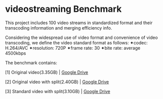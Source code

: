 # videostreaming Benchmark
This project includes 100 video streams in standardized format and their transcoding information and merging efficiency info.

Considering the widespread use of video format and convenience of video transcoding, we define the video standard format as follows: 
  ✦codec: H.264/AVC
  ✦resolution: 720P
  ✦frame rate: 30
  ✦bite rate: average 4500kbps
  
The benchmark contains:

  [1] Original video(3.35GB) | [Google Drive](https://drive.google.com/drive/folders/1uereCYUqTqb602W9BFi-cjj-Gag-IFt9?usp=sharing)
  
  [2] Original video with split(2.40GB) | [Google Drive](https://drive.google.com/drive/folders/1MaEAN8TjuOhv9mH33j5L7nibxppriadQ?usp=sharing)
  
  [3] Standard video with split(3.10GB) | [Google Drive](https://drive.google.com/drive/folders/1KhsxZtC22L-EHoeXmsdmWpkuNZpmS-pL?usp=sharing)

